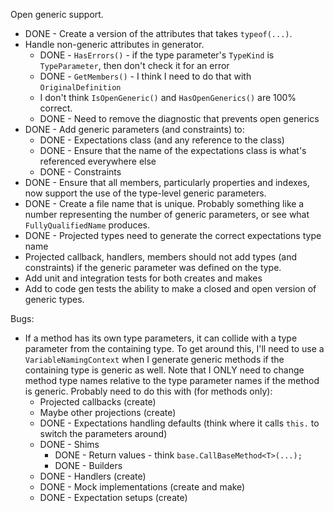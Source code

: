 Open generic support.

* DONE - Create a version of the attributes that takes `typeof(...)`.
* Handle non-generic attributes in generator.
    * DONE - `HasErrors()` - if the type parameter's `TypeKind` is `TypeParameter`, then don't check it for an error
    * DONE - `GetMembers()` - I think I need to do that with `OriginalDefinition`
    * I don't think `IsOpenGeneric()` and `HasOpenGenerics()` are 100% correct.
    * DONE - Need to remove the diagnostic that prevents open generics
* DONE - Add generic parameters (and constraints) to:
    * DONE - Expectations class (and any reference to the class)
    * DONE - Ensure that the name of the expectations class is what's referenced everywhere else
    * DONE - Constraints
* DONE - Ensure that all members, particularly properties and indexes, now support the use of the type-level generic parameters.
* DONE - Create a file name that is unique. Probably something like a number representing the number of generic parameters, or see what `FullyQualifiedName` produces.
* DONE - Projected types need to generate the correct expectations type name
* Projected callback, handlers, members should not add types (and constraints) if the generic parameter was defined on the type.
* Add unit and integration tests for both creates and makes
* Add to code gen tests the ability to make a closed and open version of generic types.

Bugs:
* If a method has its own type parameters, it can collide with a type parameter from the containing type. To get around this, I'll need to use a `VariableNamingContext` when I generate generic methods if the containing type is generic as well. Note that I ONLY need to change method type names relative to the type parameter names if the method is generic. Probably need to do this with (for methods only):
    * Projected callbacks (create)
    * Maybe other projections (create)
    * DONE - Expectations handling defaults (think where it calls `this.` to switch the parameters around)
    * DONE - Shims 
        * DONE - Return values - think `base.CallBaseMethod<T>(...);`
        * DONE - Builders
    * DONE - Handlers (create)
    * DONE - Mock implementations (create and make)
    * DONE - Expectation setups (create)
